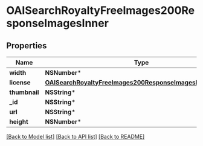 # OAISearchRoyaltyFreeImages200ResponseImagesInner

## Properties
Name | Type | Description | Notes
------------ | ------------- | ------------- | -------------
**width** | **NSNumber*** |  | [optional] 
**license** | [**OAISearchRoyaltyFreeImages200ResponseImagesInnerLicense***](OAISearchRoyaltyFreeImages200ResponseImagesInnerLicense.md) |  | [optional] 
**thumbnail** | **NSString*** |  | [optional] 
**_id** | **NSString*** |  | [optional] 
**url** | **NSString*** |  | [optional] 
**height** | **NSNumber*** |  | [optional] 

[[Back to Model list]](../README.md#documentation-for-models) [[Back to API list]](../README.md#documentation-for-api-endpoints) [[Back to README]](../README.md)


